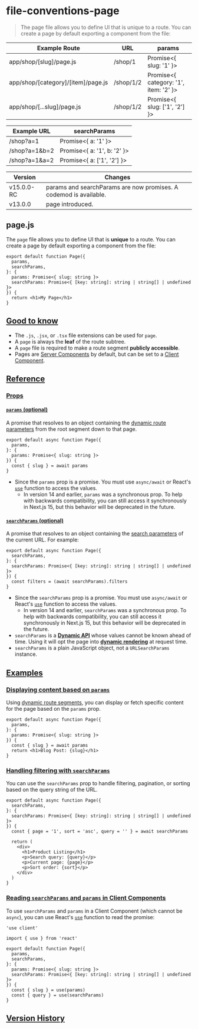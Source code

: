 # file-conventions-page

> The page file allows you to define UI that is unique to a route. You can create a page by default exporting a component from the file:

| Example Route                      | URL       | params                                |
| ---------------------------------- | --------- | ------------------------------------- |
| app/shop/[slug]/page.js            | /shop/1   | Promise<{ slug: '1' }>                |
| app/shop/[category]/[item]/page.js | /shop/1/2 | Promise<{ category: '1', item: '2' }> |
| app/shop/[...slug]/page.js         | /shop/1/2 | Promise<{ slug: ['1', '2'] }>         |

| Example URL   | searchParams                |
| ------------- | --------------------------- |
| /shop?a=1     | Promise<{ a: '1' }>         |
| /shop?a=1&b=2 | Promise<{ a: '1', b: '2' }> |
| /shop?a=1&a=2 | Promise<{ a: ['1', '2'] }>  |

| Version    | Changes                                                           |
| ---------- | ----------------------------------------------------------------- |
| v15.0.0-RC | params and searchParams are now promises. A codemod is available. |
| v13.0.0    | page introduced.                                                  |

## page.js

The `page` file allows you to define UI that is **unique** to a route. You can create a page by default exporting a component from the file:

    export default function Page({
      params,
      searchParams,
    }: {
      params: Promise<{ slug: string }>
      searchParams: Promise<{ [key: string]: string | string[] | undefined }>
    }) {
      return <h1>My Page</h1>
    }

## [Good to know](#good-to-know)

*   The `.js`, `.jsx`, or `.tsx` file extensions can be used for `page`.
*   A `page` is always the **leaf** of the route subtree.
*   A `page` file is required to make a route segment **publicly accessible**.
*   Pages are [Server Components](https://react.dev/reference/rsc/server-components) by default, but can be set to a [Client Component](https://react.dev/reference/rsc/use-client).

## [Reference](#reference)

### [Props](#props)

#### [`params` (optional)](#params-optional)

A promise that resolves to an object containing the [dynamic route parameters](/docs/app/building-your-application/routing/dynamic-routes) from the root segment down to that page.

    export default async function Page({
      params,
    }: {
      params: Promise<{ slug: string }>
    }) {
      const { slug } = await params
    }

*   Since the `params` prop is a promise. You must use `async/await` or React's [`use`](https://react.dev/reference/react/use) function to access the values.
    *   In version 14 and earlier, `params` was a synchronous prop. To help with backwards compatibility, you can still access it synchronously in Next.js 15, but this behavior will be deprecated in the future.

#### [`searchParams` (optional)](#searchparams-optional)

A promise that resolves to an object containing the [search parameters](https://developer.mozilla.org/docs/Learn/Common_questions/What_is_a_URL#parameters) of the current URL. For example:

    export default async function Page({
      searchParams,
    }: {
      searchParams: Promise<{ [key: string]: string | string[] | undefined }>
    }) {
      const filters = (await searchParams).filters
    }

*   Since the `searchParams` prop is a promise. You must use `async/await` or React's [`use`](https://react.dev/reference/react/use) function to access the values.
    *   In version 14 and earlier, `searchParams` was a synchronous prop. To help with backwards compatibility, you can still access it synchronously in Next.js 15, but this behavior will be deprecated in the future.
*   `searchParams` is a **[Dynamic API](about:/docs/app/getting-started/partial-prerendering#dynamic-rendering)** whose values cannot be known ahead of time. Using it will opt the page into **[dynamic rendering](about:/docs/app/getting-started/partial-prerendering#dynamic-rendering)** at request time.
*   `searchParams` is a plain JavaScript object, not a `URLSearchParams` instance.

## [Examples](#examples)

### [Displaying content based on `params`](#displaying-content-based-on-params)

Using [dynamic route segments](/docs/app/building-your-application/routing/dynamic-routes), you can display or fetch specific content for the page based on the `params` prop.

    export default async function Page({
      params,
    }: {
      params: Promise<{ slug: string }>
    }) {
      const { slug } = await params
      return <h1>Blog Post: {slug}</h1>
    }

### [Handling filtering with `searchParams`](#handling-filtering-with-searchparams)

You can use the `searchParams` prop to handle filtering, pagination, or sorting based on the query string of the URL.

    export default async function Page({
      searchParams,
    }: {
      searchParams: Promise<{ [key: string]: string | string[] | undefined }>
    }) {
      const { page = '1', sort = 'asc', query = '' } = await searchParams
     
      return (
        <div>
          <h1>Product Listing</h1>
          <p>Search query: {query}</p>
          <p>Current page: {page}</p>
          <p>Sort order: {sort}</p>
        </div>
      )
    }

### [Reading `searchParams` and `params` in Client Components](#reading-searchparams-and-params-in-client-components)

To use `searchParams` and `params` in a Client Component (which cannot be `async`), you can use React's [`use`](https://react.dev/reference/react/use) function to read the promise:

    'use client'
     
    import { use } from 'react'
     
    export default function Page({
      params,
      searchParams,
    }: {
      params: Promise<{ slug: string }>
      searchParams: Promise<{ [key: string]: string | string[] | undefined }>
    }) {
      const { slug } = use(params)
      const { query } = use(searchParams)
    }

## [Version History](#version-history)
